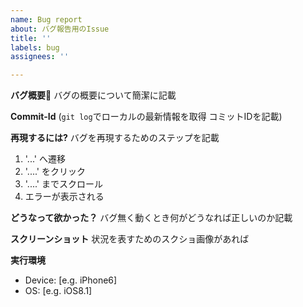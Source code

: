 ```yaml
---
name: Bug report
about: バグ報告用のIssue
title: ''
labels: bug
assignees: ''

---
```


**バグ概要🐛**
バグの概要について簡潔に記載

**Commit-Id**
(`git log`でローカルの最新情報を取得 コミットIDを記載)

**再現するには?**
バグを再現するためのステップを記載
1.  '...' へ遷移
2.  '....' をクリック
3.  '....' までスクロール
4. エラーが表示される

**どうなって欲かった？**
バグ無く動くとき何がどうなれば正しいのか記載

**スクリーンショット**
状況を表すためのスクショ画像があれば


**実行環境**
 - Device: [e.g. iPhone6]
 - OS: [e.g. iOS8.1]
